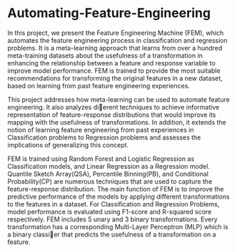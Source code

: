 # Automating-Feature-Engineering
In this project, we present the Feature Engineering Machine (FEM), which automates the feature engineering process in classification and regression problems. It is a meta-learning approach that learns from over a hundred meta-training datasets about the usefulness of a transformation
in enhancing the relationship between a feature and response variable to improve model performance. FEM is trained to provide the most suitable recommendations
for transforming the original features in a new dataset, based on learning from past feature engineering experiences.

This project addresses how meta-learning can be used to automate feature engineering. It also analyzes dierent techniques to achieve informative representation of feature-response distributions that would improve its mapping with the usefulness of transformations. In addition, it extends the notion of learning feature engineering from past experiences in Classification problems to Regression problems and assesses the implications of generalizing this concept.


FEM is trained using Random Forest and Logistic Regression as Classification models, and Linear Regression as a Regression model. Quantile Sketch Array(QSA), Percentile Binning(PB), and Conditional Probability(CP) are numerous techniques that are used to capture the feature-response distribution. The main function of FEM is to improve the predictive performance of the models by applying different transformations to the features in a dataset. For Classification and Regression Problems, model performance is evaluated using F1-score and R-squared score respectively. FEM includes 5 unary and 3 binary transformations. Every transformation has a corresponding Multi-Layer Perceptron (MLP) which is a binary classier that predicts the usefulness of a transformation on a feature.
